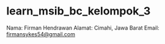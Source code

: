# learn_msib_bc_kelompok_3

Nama: Firman Hendrawan
Alamat: Cimahi, Jawa Barat
Email: firmansykes54@gmail.com
